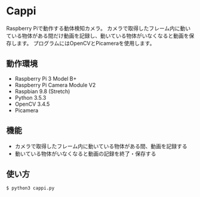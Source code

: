 # Cappi
Raspberry Piで動作する動体検知カメラ。
カメラで取得したフレーム内に動いている物体がある間だけ動画を記録し、動いている物体がいなくなると動画を保存します。
プログラムにはOpenCVとPicameraを使用します。

## 動作環境
- Raspberry Pi 3 Model B+
- Raspberry Pi Camera Module V2
- Raspbian 9.8 (Stretch)
- Python 3.5.3
- OpenCV 3.4.5
- Picamera

## 機能
- カメラで取得したフレーム内に動いている物体がある間、動画を記録する
- 動いている物体がいなくなると動画の記録を終了・保存する

## 使い方
```
$ python3 cappi.py
```
